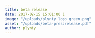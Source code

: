 ```yaml
---
title: beta release
date: 2017-02-15 15:01:00 Z
image: "/uploads/plynty_logo_green.png"
asset: "/uploads/beta-pressrelease.pdf"
author: plynty
---
```



